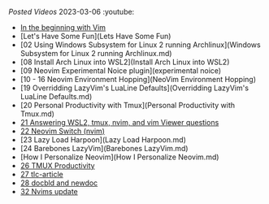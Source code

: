 _Posted Videos_
  2023-03-06
  :youtube:

  - [In the beginning with Vim](vim-in-the-beginning)
  - [Let's Have Some Fun](Lets Have Some Fun)
  - [02 Using Windows Subsystem for Linux 2 running Archlinux](Windows Subsystem for Linux 2 running Archlinux.md)
  - [08 Install Arch Linux into WSL2](Install Arch Linux into WSL2)
  - [09 Neovim Experimental Noice plugin](experimental noice)
  - [10 - 16 Neovim Environment Hopping](NeoVim Environment Hopping)
  - [19 Overridding LazyVim's LuaLine Defaults](Overridding LazyVim's LuaLine Defaults.md)
  - [20 Personal Productivity with Tmux](Personal Productivity with Tmux.md)
  - [21 Answering WSL2, tmux, nvim, and vim Viewer questions](Answering-WSL2-tmux-nvim-and-vim-Viewer-questions.md)
  - [22 Neovim Switch (nvim)](neovim-switcher)
  - [23 Lazy Load Harpoon](Lazy Load Harpoon.md)
  - [24 Barebones LazyVim](Barebones LazyVim.md)
  - [How I Personalize Neovim](How I Personalize Neovim.md)
  - [26 TMUX Productivity](26-TMUX-Productivity.md)
  - [27 tlc-article](27-tlc-article.md)
  - [28 docbld and newdoc](28-docbld-and-newdoc.md)
  - [32 Nvims update](32-nvims-update.md)

